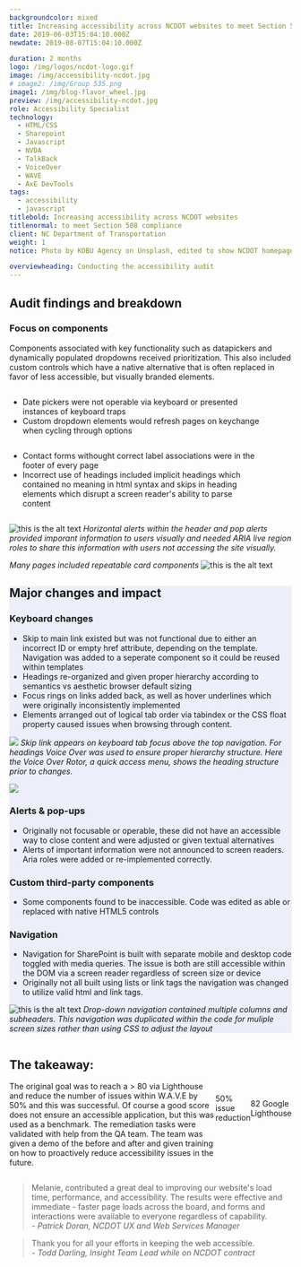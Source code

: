 ```yaml
---
backgroundcolor: mixed
title: Increasing accessibility across NCDOT websites to meet Section 508 compliance
date: 2019-06-03T15:04:10.000Z
newdate: 2019-08-07T15:04:10.000Z

duration: 2 months
logo: /img/logos/ncdot-logo.gif
image: /img/accessibility-ncdot.jpg
# image2: /img/Group 535.png
image1: /img/blog-flavor_wheel.jpg
preview: /img/accessibility-ncdot.jpg
role: Accessibility Specialist 
technology:
  - HTML/CSS
  - Sharepoint
  - Javascript
  - NVDA
  - TalkBack
  - VoiceOver
  - WAVE
  - AxE DevTools
tags:
  - accessibility
  - javascript
titlebold: Increasing accessibility across NCDOT websites
titlenormal: to meet Section 508 compliance
client: NC Department of Transportation
weight: 1
notice: Photo by KOBU Agency on Unsplash, edited to show NCDOT homepage

overviewheading: Conducting the accessibility audit
---
```



<!-- <section>

<div class="inner-wrap content">

<div class="first">

  ## Creating a plan for usability and accessibility
  The North Carolina Department of Transportation (NCDOT) as of 2018 had a new website redesign to allow citizens a secure, quick, and easy way to view all transportation-related information. Unfortunately, despite an improved visual UI the site failed initial accessibility audits.
  <br>
  **The starting score:** 67 (based on Google Lighthouse)
  <br>
  **The goal:** <span aria-label="score greater than 80">> 80</span>
  [Skip to the results](post/ncdot-accessibility/#final)

</div>
<div class="div2"> 

## Why the concern over accessibility?
  Originally brought on for front-end development, I noticed the accessibility issues when my battery-operated mouse died. This <a href="https://www.access-can.ca/news/the-state-of-disability#:~:text=Situational%20disabilities%20are%20a%20little,a%20permanent%20or%20temporary%20disability." target="_blank">situational disability</a> required I use my keyboard to navigate the website. It is important to recognize that accessibility is for everyone, from someone who is blind, has limb differentiation, to someone having a temporary or situational disability. As a government agency, the website is required to be W.C.A.G. 2.0/Section 508 accessible.  

  ### What is W.C.A.G?
  The Web Content Accessibility Guidelines are part of a series of web accessibility guidelines considered to be the benchmark for compliance. 

  ### What is Section 508?
  Section 508 as part of the Rehabilitation Act of 1973 is a law that requires government agencies to provide access to its Information and Communication Technology (ICT) to people with disabilities. The Revised 508 Standards incorporate by reference and apply the WCAG 2.0 Level AA Success Criteria to both web and non-web electronic content. 



<div style="display: -webkit-box;" class="image-block">
<div class="icon" style="align-items: center;
  justify-content: center;">
  <img class="" src="/img/icons/unhappy.png" alt="">
    <a href="https://www.flaticon.com/free-icons/no-racism" title="no racism icons">No racism icons created by Freepik - Flaticon</a></div>

<div style="width: calc(100% - 100px);">

  ### The main issue for citizens
  - Citizens with vision difficulties are unable to understand important safety and legal announcements
  - Citizens may have a hard time making convenient online transactions
  - Citizens with situational or temporary disabilities (including slow internet speeds) may have difficulties completing tasks 
  </div>
  </div>

<div style="display: -webkit-box;" class="image-block">
<div class="icon" style="align-items: center;
  justify-content: center;">
  <img class="" src="/img/icons/leadership.png" alt="">
    <a href="https://www.flaticon.com/free-icons/leadership" title="leadership icons">Leadership icons created by Freepik - Flaticon</a></div>

<div style="width: calc(100% - 100px);">

  ### The main issue for the NCDOT: 
  - As a federal agency, the websites for the NCDOT and NCDMV fall under Section 508 regulations to be ADA compliant. Failure to meet guidelines can lead to lawsuits and a loss of citizen and customer trust
  </div>
  </div>

</div>

  > Accessibility is about access, pure and simple. If a government application cannot be used by citizens then never mind the legal repercussions, the design improvements are wasted.

</div>

</section> -->

<!-- <section class="fullwidth purple">

<div class="inner-wrap">

<div role="presentation" class="fullwidth img" style="background-image: url(/img/decorative-desk.jpg)">

</div>

<div class="newcontent">

  ## Conducting the accessibility audit

  ### Why not test the entire site?
  The NCDOT website consists of several subsites and pages, but are based off templates and reusable components. Sites like this are constantly adding new content, but rarely change the underlying CMS structure. By identifying a representative set of pages the audit process takes less time and is more effective.



### Establishing a baseline with automatic testing
  <div style="display: flex; margin-bottom: 2em;" class="full-em">

<span style="display: inline-block">

  - Automatics with Lighthouse, Axe DevTools chrome extension, W.A.V.E. (web accessibility evaluation tool)
  - Created a spreadsheet to organize and group issues
  - Severity and tractability levels were added to NCDOT ticketing system
  - Remaining issues were grouped by page or components, assigned an individual severity and discussed with web dept lead

  </span>
  <span class="" style="align-items: center;justify-content: center;">

 ![this is the alt text](/img/ncdot-a11y2.png "Title is optional")
  ![this is the alt text](/img/ncdot-wave.png "Title is optional")

  <img src="/img/ncdot-a11y2.png" alt="this is the alt text" style="margin-bottom: 1rem;">
  <em>Issues were prioritized by level of user impact and location</em>

  <a href="https://www.flaticon.com/free-icons/leadership" title="leadership icons">Leadership icons created by Freepik - Flaticon</a>

  </span>

  </div>

   ### Establishing a baseline with automatic testing
  - Automatics with Lighthouse, Axe DevTools chrome extension, W.A.V.E. (web accessibility evaluation tool)
  - Created a spreadsheet to organize and group issues
  - Severity and tractability levels were added to NCDOT ticketing system
  - Remaining issues were grouped by page or components, assigned an individual severity and discussed with web dept lead

  <div>

 



  ### Manual testing
  The NVDA screen reader was used to identify issues with the information hierarchy and HTML native elements. Web extensions were utilized for hard to identify issues.

  - Keyboard
  - Screen reader: NVDA and Talkback
  - Color contrast
  - Code inspection, including Javascript

  </div>

  ![this is the alt text](/img/ncdot-display.png "Title is optional")

</div>

</div>

</section> -->

<section>
<div class="inner-wrap content">

<div class="div-4">

  ## Audit findings and breakdown
  ### Focus on components
  Components associated with key functionality such as datapickers and dynamically populated dropdowns received prioritization. This also included custom controls which have a native alternative that is often replaced in favor of less accessible, but visually branded elements.

  <div style="display: -webkit-box;" class="image-block">
<div class="xs-icon" style="align-items: baseline;
  justify-content: center; padding-top: .5em;">
  <img class="" src="/img/icons/ux-design.png" alt="">
  <!-- <a href="https://www.flaticon.com/free-icons/ux" title="ux icons">Ux icons created by Freepik - Flaticon</a> -->
    </div>
<div style="width: calc(100% - 52px);">
<ul>
<li>Date pickers were not operable via keyboard or presented instances of keyboard traps</li>
<li>Custom dropdown elements would refresh pages on keychange when cycling through options</li>
</ul>
  </div>
  </div>


  <div style="display: -webkit-box;" class="image-block">
<div class="xs-icon" style="align-items: baseline;
  justify-content: center; padding-top: .5em;">
  <img class="" src="/img/icons/ux-design.png" alt="">
  <!-- <a href="https://www.flaticon.com/free-icons/ux" title="ux icons">Ux icons created by Freepik - Flaticon</a> -->
    </div>
<div style="width: calc(100% - 52px);">
<ul>
<li>Contact forms withought correct label associations were in the footer of every page</li>
<li>Incorrect use of headings included implicit headings which contained no meaning in html syntax and skips in heading elements which disrupt a screen reader's ability to parse content</li>
</ul>
  </div>
  </div>
  

</div>

<div class="div-5">

  ![this is the alt text](/img/ncdot-alert.png "Title is optional")
  *Horizontal alerts within the header and pop alerts provided imporant information to users visually and needed ARIA live region roles to share this information with users not accessing the site visually.*

  *Many pages included repeatable card components*
  ![this is the alt text](/img/ncdot-components.png "Title is optional")
  <!-- ![this is the alt text](/img/ncdot-wave.png "Title is optional") -->

  </div>

</div>
</section>

<section style="background-color: #ECEFF9">
<div class="inner-wrap content">
<div class="div-1">

  ## Major changes and impact

  ### Keyboard changes  
  - Skip to main link existed but was not functional due to either an incorrect ID or empty href attribute, depending on the template. Navigation was added to a seperate component so it could be reused within templates
  - Headings re-organized and given proper hierarchy according to semantics vs aesthetic browser default sizing
  - Focus rings on links added back, as well as hover underlines which were originally inconsistently implemented
  - Elements arranged out of logical tab order via tabindex or the CSS float property caused issues when browsing through content.

</div>
<div class="div-2">

  ![](/img/skiptomain.png)
  *Skip link appears on keyboard tab focus above the top navigation. For headings Voice Over was used to ensure proper hierarchy structure. Here the Voice Over Rotor, a quick access menu, shows the heading structure prior to changes.*

</div>
<div class="div-3">

  ![](/img/voiceover-headings.png)
  <em aria-hidden="true" style="height: 0; font-size: 0;
    margin-bottom: 0;"></em>

</div>
<div class="div-4">

  ### Alerts & pop-ups
  - Originally not focusable or operable, these did not have an accessible way to close content and were adjusted or given textual alternatives
  - Alerts of important information were not announced to screen readers. <span title="ARIA: a set of roles and attributes that define ways to make content accessible" class="definition">Aria</span> roles were added or re-implemented correctly.

  ### Custom third-party components
  - Some components found to be inaccessible. Code was edited as able or replaced with native HTML5 controls

  ### Navigation
  - Navigation for SharePoint is built with separate mobile and desktop code toggled with media queries. The issue is both are still accessible within the DOM via a screen reader regardless of screen size or device
  - Originally not all built using lists or link tags the navigation was changed to utilize valid html and link tags.

</div>
<div class="div-5">

  ![this is the alt text](/img/ncdot-navigation.png "Title is optional")
  *Drop-down navigation contained multiple columns and subheaders. This navigation was duplicated within the code for muliple screen sizes rather than using CSS to adjust the layout*

</div>
</div>
</section>

<section id="final" class="takeaway fullwidth">

<div class="inner-wrap">

<div style="display: flex" class="image-block">
<div>

  ## The takeaway: 

<p>  The original goal was to reach a <span aria-label="score greater than 80">> 80</span> via Lighthouse and reduce the number  of issues within W.A.V.E by 50% and this was successful. Of course a good score does not ensure an accessible application, but this was used as a benchmark. The <span title="remediation: the act of correcting problems" class="definition">remediation</span> tasks were validated with help from the QA team. The team was given a demo of the before and after and given training on how to proactively reduce accessibility issues in the future. </p>
  </div>
  <div style="align-items: center;
  justify-content: center; display: flex;">
  <div class="stat-block">
  50% <span>issue reduction</span>
  </div>

  <div class="stat-block">
  82 <span>Google Lighthouse</span>
  </div>

  </div>
  </div>

  </div>
  
</section>

<div class="inner-wrap" aria-label="quotes">

  > Melanie, contributed a great deal to improving our website's load time, performance, and accessibility. The results were effective and immediate - faster page loads across the board, and forms and interactions were available to everyone regardless of capability.  
  *- Patrick Doran, NCDOT UX and Web Services Manager*
  
  > Thank you for all your efforts in keeping the web accessible.   
  *- Todd Darling, Insight Team Lead while on NCDOT contract*

</div>